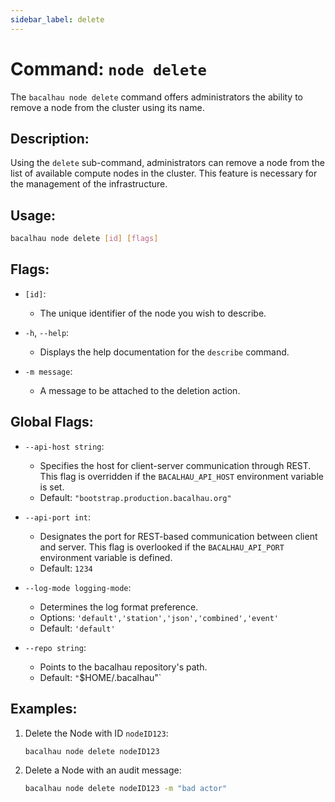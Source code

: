```yaml
---
sidebar_label: delete
---
```


# Command: `node delete`

The `bacalhau node delete` command offers administrators the ability to remove a node from the cluster using its name.

## Description:

Using the `delete` sub-command, administrators can remove a node from the list of available compute nodes in the cluster. This feature is necessary for the management of the infrastructure.

## Usage:

```bash
bacalhau node delete [id] [flags]
```

## Flags:

- `[id]`:

  - The unique identifier of the node you wish to describe.

- `-h`, `--help`:

  - Displays the help documentation for the `describe` command.

- `-m message`:

  - A message to be attached to the deletion action.

## Global Flags:

- `--api-host string`:

  - Specifies the host for client-server communication through REST. This flag is overridden if the `BACALHAU_API_HOST` environment variable is set.
  - Default: `"bootstrap.production.bacalhau.org"`

- `--api-port int`:

  - Designates the port for REST-based communication between client and server. This flag is overlooked if the `BACALHAU_API_PORT` environment variable is defined.
  - Default: `1234`

- `--log-mode logging-mode`:

  - Determines the log format preference.
  - Options: `'default','station','json','combined','event'`
  - Default: `'default'`

- `--repo string`:
  - Points to the bacalhau repository's path.
  - Default: `"`$HOME/.bacalhau"`

## Examples:

1. Delete the Node with ID `nodeID123`:

   ```bash
   bacalhau node delete nodeID123
   ```

2. Delete a Node with an audit message:

   ```bash
   bacalhau node delete nodeID123 -m "bad actor"
   ```
